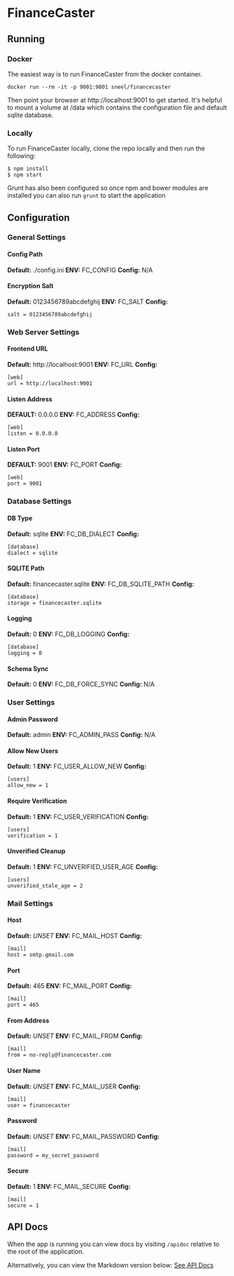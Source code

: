 # FinanceCaster
## Running
### Docker
The easiest way is to run FinanceCaster from the docker container.
```
docker run --rm -it -p 9001:9001 sneel/financecaster
```
Then point your browser at http://localhost:9001 to get started.  It's helpful to mount a volume at /data which contains the configuration file and default sqlite database.

### Locally
To run FinanceCaster locally, clone the repo locally and then run the following:
```
$ npm install
$ npm start
```

Grunt has also been configured so once npm and bower modules are installed you can also run `grunt` to start the application

## Configuration
### General Settings
#### Config Path
**Default:** ./config.ini
**ENV:** FC_CONFIG
**Config:** N/A
#### Encryption Salt
**Default:** 0123456789abcdefghij
**ENV:** FC_SALT
**Config:**
```
salt = 0123456789abcdefghij
```
### Web Server Settings
#### Frontend URL
**Default:** http://localhost:9001
**ENV:** FC_URL
**Config:**
```
[web]
url = http://localhost:9001
```
#### Listen Address
**DEFAULT:** 0.0.0.0
**ENV:** FC_ADDRESS
**Config:**
```
[web]
listen = 0.0.0.0
```
#### Listen Port
**DEFAULT:** 9001
**ENV:** FC_PORT
**Config:**
```
[web]
port = 9001
```
### Database Settings
#### DB Type
**Default:** sqlite
**ENV:** FC_DB_DIALECT
**Config:**
```
[database]
dialect = sqlite
```
#### SQLITE Path
**Default:** financecaster.sqlite
**ENV:** FC_DB_SQLITE_PATH
**Config:**
```
[database]
storage = financecaster.sqlite
```

#### Logging
**Default:** 0
**ENV:** FC_DB_LOGGING
**Config:**
```
[database]
logging = 0
```

#### Schema Sync
**Default:** 0
**ENV:** FC_DB_FORCE_SYNC
**Config:** N/A

### User Settings
#### Admin Password
**Default:** admin
**ENV:** FC_ADMIN_PASS
**Config:** N/A

#### Allow New Users
**Default:** 1
**ENV:** FC_USER_ALLOW_NEW
**Config:**
```
[users]
allow_new = 1
```

#### Require Verification
**Default:** 1
**ENV:** FC_USER_VERIFICATION
**Config:**
```
[users]
verification = 1
```

#### Unverified Cleanup
**Default:** 1
**ENV:** FC_UNVERIFIED_USER_AGE
**Config:**
```
[users]
unverified_stale_age = 2
```

### Mail Settings
#### Host
**Default:** *UNSET*
**ENV:** FC_MAIL_HOST
**Config:**
```
[mail]
host = smtp.gmail.com
```

#### Port
**Default:** 465
**ENV:** FC_MAIL_PORT
**Config:**
```
[mail]
port = 465
```

#### From Address
**Default:** *UNSET*
**ENV:** FC_MAIL_FROM
**Config:**
```
[mail]
from = no-reply@financecaster.com
```

#### User Name
**Default:** *UNSET*
**ENV:** FC_MAIL_USER
**Config:**
```
[mail]
user = financecaster
```

#### Password
**Default:** *UNSET*
**ENV:** FC_MAIL_PASSWORD
**Config:**
```
[mail]
password = my_secret_password
```

#### Secure
**Default:** 1
**ENV:** FC_MAIL_SECURE
**Config:**
```
[mail]
secure = 1
```
## API Docs
When the app is running you can view docs by visiting `/apidoc` relative to the root of the application.

Alternatively, you can view the Markdown version below:
[See API Docs](apidoc.md)
